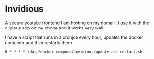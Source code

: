 # Invidious
A secure youtube frontend I am hosting on my domain.
I use it with the clipious app on my phone and it works very well.

I have a script that runs in a cronjob every hour, updates the docker container and then restarts them
```
0 * * * * /data/docker-compose/invidious/update-and-restart.sh
```